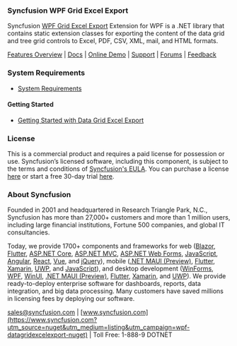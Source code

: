 ### Syncfusion WPF Grid Excel Export
Syncfusion [WPF Grid Excel Export](https://www.syncfusion.com/wpf-controls/datagrid#printing-and-exporting?utm_source=nuget&utm_medium=listing&utm_campaign=wpf-datagridexcelexport-nuget) Extension for WPF is a .NET library that contains static extension classes for exporting the content of the data grid and tree grid controls to Excel, PDF, CSV, XML, mail, and HTML formats.

[Features Overview](https://www.syncfusion.com/wpf-controls/datagrid#printing-and-exporting?utm_source=nuget&utm_medium=listing&utm_campaign=wpf-datagridexcelexport-nuget) | [Docs](https://help.syncfusion.com/wpf/datagrid/export-to-excel?utm_source=nuget&utm_medium=listing&utm_campaign=wpf-datagridexcelexport-nuget) | [Online Demo](https://github.com/syncfusion/wpf-demos?utm_source=nuget&utm_medium=listing&utm_campaign=wpf-datagridexcelexport-nuget) | [Support](https://www.syncfusion.com/support/directtrac/incidents/newincident?utm_source=nuget&utm_medium=listing&utm_campaign=wpf-datagridexcelexport-nuget) | [Forums](https://www.syncfusion.com/forums/wpf?utm_source=nuget&utm_medium=listing&utm_campaign=wpf-datagridexcelexport-nuget) | [Feedback](https://www.syncfusion.com/feedback/wpf?utm_source=nuget&utm_medium=listing&utm_campaign=wpf-datagridexcelexport-nuget)

### System Requirements

* [System Requirements](https://help.syncfusion.com/wpf/installation/system-requirements?utm_source=nuget&utm_medium=listing&utm_campaign=wpf-datagridexcelexport-nuget)

#### Getting Started

* [Getting Started with Data Grid Excel Export](https://help.syncfusion.com/wpf/datagrid/export-to-excel?utm_source=nuget&utm_medium=listing&utm_campaign=wpf-datagridexcelexport-nuget)

### License

This is a commercial product and requires a paid license for possession or use. Syncfusion’s licensed software, including this component, is subject to the terms and conditions of [Syncfusion's EULA](https://www.syncfusion.com/eula/es/?utm_source=nuget&utm_medium=listing&utm_campaign=wpf-datagridexcelexport-nuget). You can purchase a license [here](https://www.syncfusion.com/sales/products?utm_source=nuget&utm_medium=listing&utm_campaign=wpf-datagridexcelexport-nuget) or start a free 30-day trial [here](https://www.syncfusion.com/account/manage-trials/start-trials?utm_source=nuget&utm_medium=listing&utm_campaign=wpf-datagridexcelexport-nuget).

### About Syncfusion

Founded in 2001 and headquartered in Research Triangle Park, N.C., Syncfusion has more than 27,000+ customers and more than 1 million users, including large financial institutions, Fortune 500 companies, and global IT consultancies.
 
Today, we provide 1700+ components and frameworks for web ([Blazor](https://www.syncfusion.com/blazor-components?utm_source=nuget&utm_medium=listing&utm_campaign=wpf-datagridexcelexport-nuget), [Flutter](https://www.syncfusion.com/flutter-widgets?utm_source=nuget&utm_medium=listing&utm_campaign=wpf-datagridexcelexport-nuget), [ASP.NET Core](https://www.syncfusion.com/aspnet-core-ui-controls?utm_source=nuget&utm_medium=listing&utm_campaign=wpf-datagridexcelexport-nuget), [ASP.NET MVC](https://www.syncfusion.com/aspnet-mvc-ui-controls?utm_source=nuget&utm_medium=listing&utm_campaign=wpf-datagridexcelexport-nuget), [ASP.NET Web Forms](https://www.syncfusion.com/jquery/aspnet-webforms-ui-controls?utm_source=nuget&utm_medium=listing&utm_campaign=wpf-datagridexcelexport-nuget), [JavaScript](https://www.syncfusion.com/javascript-ui-controls?utm_source=nuget&utm_medium=listing&utm_campaign=wpf-datagridexcelexport-nuget), [Angular](https://www.syncfusion.com/angular-ui-components?utm_source=nuget&utm_medium=listing&utm_campaign=wpf-datagridexcelexport-nuget), [React](https://www.syncfusion.com/react-ui-components?utm_source=nuget&utm_medium=listing&utm_campaign=wpf-datagridexcelexport-nuget), [Vue](https://www.syncfusion.com/vue-ui-components?utm_source=nuget&utm_medium=listing&utm_campaign=wpf-datagridexcelexport-nuget), and [jQuery](https://www.syncfusion.com/jquery-ui-widgets?utm_source=nuget&utm_medium=listing&utm_campaign=wpf-datagridexcelexport-nuget)), mobile ([.NET MAUI (Preview)](https://www.syncfusion.com/maui-controls?utm_source=nuget&utm_medium=listing&utm_campaign=wpf-datagridexcelexport-nuget), [Flutter](https://www.syncfusion.com/flutter-widgets?utm_source=nuget&utm_medium=listing&utm_campaign=wpf-datagridexcelexport-nuget), [Xamarin](https://www.syncfusion.com/xamarin-ui-controls?utm_source=nuget&utm_medium=listing&utm_campaign=wpf-datagridexcelexport-nuget), [UWP](https://www.syncfusion.com/uwp-ui-controls?utm_source=nuget&utm_medium=listing&utm_campaign=wpf-datagridexcelexport-nuget), and [JavaScript](https://www.syncfusion.com/javascript-ui-controls?utm_source=nuget&utm_medium=listing&utm_campaign=wpf-datagridexcelexport-nuget)), and desktop development ([WinForms](https://www.syncfusion.com/winforms-ui-controls?utm_source=nuget&utm_medium=listing&utm_campaign=wpf-datagridexcelexport-nuget), [WPF](https://www.syncfusion.com/wpf-controls?utm_source=nuget&utm_medium=listing&utm_campaign=wpf-datagridexcelexport-nuget), [WinUI](https://www.syncfusion.com/winui-controls?utm_source=nuget&utm_medium=listing&utm_campaign=wpf-datagridexcelexport-nuget), [.NET MAUI (Preview)](https://www.syncfusion.com/maui-controls?utm_source=nuget&utm_medium=listing&utm_campaign=wpf-datagridexcelexport-nuget), [Flutter](https://www.syncfusion.com/flutter-widgets?utm_source=nuget&utm_medium=listing&utm_campaign=wpf-datagridexcelexport-nuget), [Xamarin](https://www.syncfusion.com/xamarin-ui-controls?utm_source=nuget&utm_medium=listing&utm_campaign=wpf-datagridexcelexport-nuget), and [UWP](https://www.syncfusion.com/uwp-ui-controls?utm_source=nuget&utm_medium=listing&utm_campaign=wpf-datagridexcelexport-nuget)). We provide ready-to-deploy enterprise software for dashboards, reports, data integration, and big data processing. Many customers have saved millions in licensing fees by deploying our software.

[sales@syncfusion.com](mailto:sales@syncfusion.com?Subject=Syncfusion%20WPF%20DataGridExcelExport%20-%20NuGet) | [www.syncfusion.com](https://www.syncfusion.com?utm_source=nuget&utm_medium=listing&utm_campaign=wpf-datagridexcelexport-nuget) | Toll Free: 1-888-9 DOTNET


   